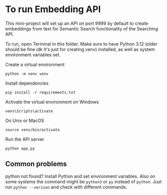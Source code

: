 # To run Embedding API

This mini-project will set up an API on port 9999 by default to create
embeddings from text for Semantic Search functionality of the Searching API.

To run, open Terminal in this folder. Make sure to have Python 3.12 (older
should be fine idk it's just for creating venv) installed, as well as system
environment variables set.

Create a virtual environment
```commandline
python -m venv venv
```
Install dependencies
```commandline
pip install -r requirements.txt
```
Activate the virtual environment on Windows
```commandline
venv\Scripts\activate
```
On Unix or MacOS
```commandline
source venv/bin/activate
```
Run the API server
```commandline
python app.py
```

## Common problems

python not found? Install Python and set environment variables. Also on some
systems the command might be `python3` or `py` instead of `python`. Just run
`python --version` and check with different commands.
